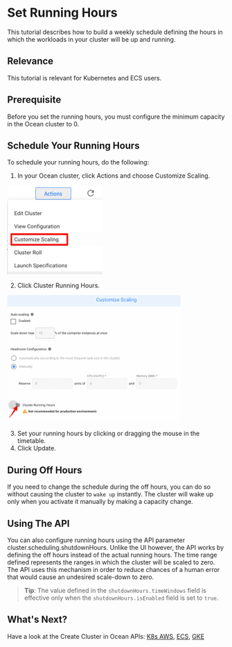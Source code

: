 # Set Running Hours

This tutorial describes how to build a weekly schedule defining the hours in which the workloads in your cluster will be up and running.

## Relevance

This tutorial is relevant for Kubernetes and ECS users.

## Prerequisite

Before you set the running hours, you must configure the minimum capacity in the Ocean cluster to 0.

## Schedule Your Running Hours

To schedule your running hours, do the following:

1. In your Ocean cluster, click Actions and choose Customize Scaling.

<img src="/ocean/_media/tutorials-set-running-hours-01.png" width="220" height="205" />

2. Click Cluster Running Hours.

<img src="/ocean/_media/tutorials-set-running-hours-02.png" width="400" height="293" />

3. Set your running hours by clicking or dragging the mouse in the timetable.
4. Click Update.

## During Off Hours

If you need to change the schedule during the off hours, you can do so without causing the cluster to `wake up` instantly. The cluster will wake up only when you activate it manually by making a capacity change.

## Using The API

You can also configure running hours using the API parameter cluster.scheduling.shutdownHours. Unlike the UI however, the API works by defining the off hours instead of the actual running hours. The time range defined represents the ranges in which the cluster will be scaled to zero. The API uses this mechanism in order to reduce chances of a human error that would cause an undesired scale-down to zero.

> **Tip**: The value defined in the `shutdownHours.timeWindows` field is effective only when the `shutdownHours.isEnabled` field is set to `true`.

## What's Next?

Have a look at the Create Cluster in Ocean APIs: [K8s AWS](https://docs.spot.io/api/#operation/OceanAWSClusterCreate), [ECS](https://docs.spot.io/api/#operation/OceanECSClusterCreate), [GKE](https://docs.spot.io/api/#operation/OceanGKEClusterCreate)
